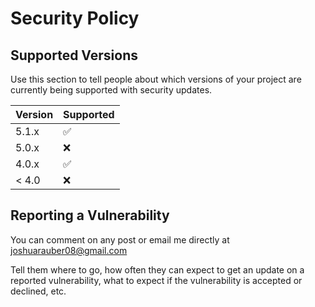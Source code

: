 # Security Policy

## Supported Versions

Use this section to tell people about which versions of your project are
currently being supported with security updates.

| Version | Supported          |
| ------- | ------------------ |
| 5.1.x   | :white_check_mark: |
| 5.0.x   | :x:                |
| 4.0.x   | :white_check_mark: |
| < 4.0   | :x:                |

## Reporting a Vulnerability

You can comment on any post or email me directly at joshuarauber08@gmail.com

Tell them where to go, how often they can expect to get an update on a
reported vulnerability, what to expect if the vulnerability is accepted or
declined, etc.
